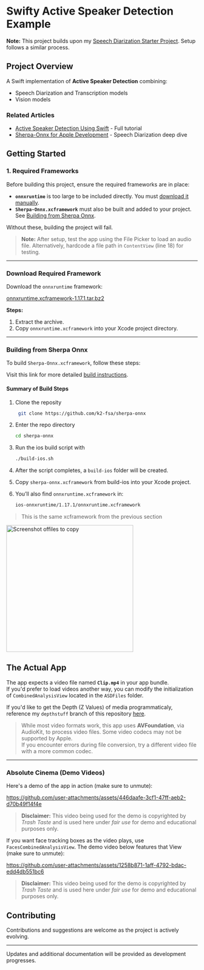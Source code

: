 # Swifty Active Speaker Detection Example 

**Note:** This project builds upon my [Speech Diarization Starter Project](https://github.com/carlosmbe/SpeechDiarizationStarter). Setup follows a similar process. 

## Project Overview

A Swift implementation of **Active Speaker Detection** combining:
- Speech Diarization and Transcription models  
- Vision models

### Related Articles  
- [Active Speaker Detection Using Swift](https://carlosmbe.hashnode.dev/active-speaker-detection-using-swift-for-ios-and-other-apple-platforms) - Full tutorial  
- [Sherpa-Onnx for Apple Development](https://carlosmbe.hashnode.dev/running-speech-models-with-swift-using-sherpa-onnx-for-apple-development) - Speech Diarization deep dive  

## Getting Started

### 1. Required Frameworks

Before building this project, ensure the required frameworks are in place:

- **`onnxruntime`** is too large to be included directly. You must [download it manually](#download-required-framework).
- **`Sherpa-Onnx.xcframework`** must also be built and added to your project. See [Building from Sherpa Onnx](#building-from-sherpa-onnx).

Without these, building the project will fail.

> **Note:** After setup, test the app using the File Picker to load an audio file. Alternatively, hardcode a file path in `ContentView` (line 18) for testing.

---

### Download Required Framework

Download the `onnxruntime` framework:

[onnxruntime.xcframework-1.17.1.tar.bz2](https://github.com/csukuangfj/onnxruntime-libs/releases/download/v1.17.1/onnxruntime.xcframework-1.17.1.tar.bz2)

**Steps:**
1. Extract the archive.
2. Copy `onnxruntime.xcframework` into your Xcode project directory.

---

### Building from Sherpa Onnx

To build `Sherpa-Onnx.xcframework`, follow these steps:

Visit this link for more detailed [build instructions](https://k2-fsa.github.io/sherpa/onnx/ios/build-sherpa-onnx-swift.html).

#### Summary of Build Steps
1. Clone the reposity 
   ```bash
    git clone https://github.com/k2-fsa/sherpa-onnx 
2. Enter the repo directory
    ```bash
    cd sherpa-onnx
   
3. Run the ios build script with
    ```bash
    ./build-ios.sh
   
4. After the script completes, a `build-ios` folder will be created.

5. Copy `sherpa-onnx.xcframework` from build-ios into your Xcode project.

6. You’ll also find `onnxruntime.xcframework` in:
    ```bash
    ios-onnxruntime/1.17.1/onnxruntime.xcframework
> This is the same xcframework from the previous section 
   
<img width="334" alt="Screenshot offiles to copy" src="https://github.com/user-attachments/assets/aa1504b1-019f-4d49-8756-86d7915c3421" />

## The Actual App

The app expects a video file named **`Clip.mp4`** in your app bundle.  
If you'd prefer to load videos another way, you can modify the initialization of `CombinedAnalysisView` located in the `ASDFiles` folder.

If you'd like to get the Depth (Z Values) of media programmaticaly, reference my `depthstuff` branch of this repository [here](https://github.com/carlosmbe/ActiveSpeakerDetectionStarter/tree/depthstuff).


> While most video formats work, this app uses **AVFoundation**, via AudioKit, to process video files. Some video codecs may not be supported by Apple.  
> If you encounter errors during file conversion, try a different video file with a more common codec.

---

### Absolute Cinema (Demo Videos)

Here's a demo of the app in action (make sure to unmute):

https://github.com/user-attachments/assets/446daafe-3cf1-47ff-aeb2-d70b49f14f4e

> **Disclaimer:** This video being used for the demo is copyrighted by *Trash Taste* and is used here under *fair use* for demo and educational purposes only.

If you want face tracking boxes as the video plays, use `FacesCombinedAnalysisView`. The demo video below features that View (make sure to unmute):

https://github.com/user-attachments/assets/1258b871-1aff-4792-bdac-edd4db551bc6

> **Disclaimer:** This video being used for the demo is copyrighted by *Trash Taste* and is used here under *fair use* for demo and educational purposes only.

## Contributing

Contributions and suggestions are welcome as the project is actively evolving.

---

Updates and additional documentation will be provided as development progresses.
